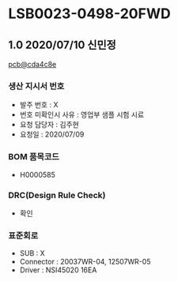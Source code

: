 # LSB0023-0498-20FWD

## 1.0 2020/07/10 신민정
[pcb@cda4c8e](https://https://github.com/enthusapp/pcb/commit/cda4c8e19b4f5d4dce8091ff968f592e3a9d2da1)

### 생산 지시서 번호
* 발주 번호 : X
* 번호 미확인시 사유 : 영업부 샘플 시험 시료
* 요청 담당자 : 김주현
* 요청일 : 2020/07/09

###  BOM 품목코드
* H0000585

### DRC(Design Rule Check)
* 확인

### 표준회로
* SUB : X
* Connector : 20037WR-04, 12507WR-05
* Driver : NSI45020 16EA
